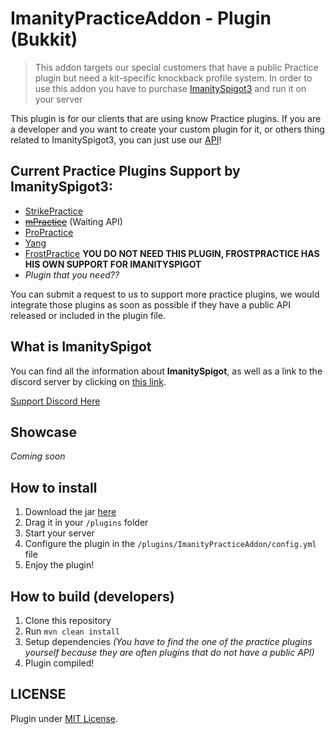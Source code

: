 # ImanityPracticeAddon - Plugin (Bukkit)
> This addon targets our special customers that have a public Practice plugin but need a kit-specific knockback profile system. 
> In order to use this addon you have to purchase [ImanitySpigot3](https://imanity.dev/imanityspigot) and run it on your server

This plugin is for our clients that are using know Practice plugins. If you are a developer and you want to create your custom plugin for it, or others thing related to ImanitySpigot3, you can just use our [API](https://docs.imanity.dev/books/imanityspigot-3/chapter/developer-api)!

## Current Practice Plugins Support by ImanitySpigot3:
* [StrikePractice](https://www.spigotmc.org/resources/strikepractice-%E2%80%93-1v1-2v2-pvp-bots-tournaments-parties-kit-editor-gui-best-of-rounds-and-more.46906/)
* [~~mPractice~~](https://www.mc-market.org/resources/14344/) (Waiting API)
* [ProPractice](https://www.spigotmc.org/resources/propractice-ffa-queueing-builduhc-combo-sumo-parties-party-events-scoreboard.27303/)
* [Yang](https://www.mc-market.org/resources/21338/)
* [FrostPractice](https://elb1to.me/frost/) **YOU DO NOT NEED THIS PLUGIN, FROSTPRACTICE HAS HIS OWN SUPPORT FOR IMANITYSPIGOT**
* *Plugin that you need??*

You can submit a request to us to support more practice plugins, we would integrate those plugins as soon as possible if they have a public API released or included in the plugin file.

## What is ImanitySpigot

You can find all the information about **ImanitySpigot**,
as well as a link to the discord server by clicking on [this link](https://www.mc-market.org/resources/10770/).

[Support Discord Here](https://discord.gg/GBZKR3n)

## Showcase

*Coming soon*

## How to install

1. Download the jar [here](https://github.com/Imanity-Software/ImanityPracticeAddon/releases)
2. Drag it in your `/plugins` folder
3. Start your server
4. Configure the plugin in the `/plugins/ImanityPracticeAddon/config.yml` file
5. Enjoy the plugin!

## How to build (developers)

1. Clone this repository
2. Run `mvn clean install`
3. Setup dependencies *(You have to find the one of the practice plugins yourself because they are often plugins that do not have a public API)*  
4. Plugin compiled!

## LICENSE
Plugin under [MIT License](LICENSE).
